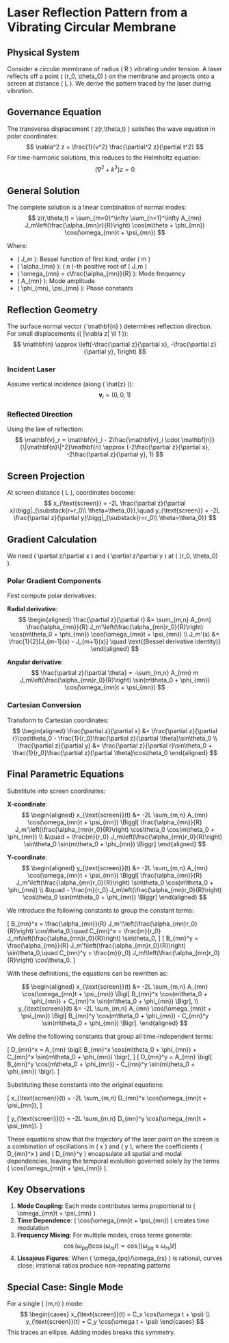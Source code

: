 # Laser Reflection Pattern from a Vibrating Circular Membrane

## Physical System
Consider a circular membrane of radius \( R \) vibrating under tension. A laser reflects off a point \( (r_0, \theta_0) \) on the membrane and projects onto a screen at distance \( L \). We derive the pattern traced by the laser during vibration.

## Governance Equation
The transverse displacement \( z(r,\theta,t) \) satisfies the wave equation in polar coordinates:
$$
\nabla^2 z = \frac{1}{v^2} \frac{\partial^2 z}{\partial t^2}
$$
For time-harmonic solutions, this reduces to the Helmholtz equation:
$$
\left(\nabla^2 + k^2\right) z = 0
$$

## General Solution
The complete solution is a linear combination of normal modes:
$$
z(r,\theta,t) = \sum_{m=0}^\infty \sum_{n=1}^\infty A_{mn} J_m\left(\frac{\alpha_{mn}r}{R}\right) \cos(m\theta + \phi_{mn}) \cos(\omega_{mn}t + \psi_{mn})
$$

Where:
- \( J_m \): Bessel function of first kind, order \( m \)
- \( \alpha_{mn} \): \( n \)-th positive root of \( J_m \)
- \( \omega_{mn} = c\frac{\alpha_{mn}}{R} \): Mode frequency
- \( A_{mn} \): Mode amplitude
- \( \phi_{mn}, \psi_{mn} \): Phase constants

## Reflection Geometry
The surface normal vector \( \mathbf{n} \) determines reflection direction. For small displacements (\( |\nabla z| \ll 1 \)):
$$
\mathbf{n} \approx \left(-\frac{\partial z}{\partial x}, -\frac{\partial z}{\partial y}, 1\right)
$$

### Incident Laser
Assume vertical incidence (along \( \hat{z} \)):
$$
\mathbf{v}_i = (0,0,1)
$$

### Reflected Direction
Using the law of reflection:
$$
\mathbf{v}_r = \mathbf{v}_i - 2\frac{\mathbf{v}_i \cdot \mathbf{n}}{\|\mathbf{n}\|^2}\mathbf{n} \approx (-2\frac{\partial z}{\partial x}, -2\frac{\partial z}{\partial y}, 1)
$$

## Screen Projection
At screen distance \( L \), coordinates become:
$$
x_{\text{screen}} = -2L \frac{\partial z}{\partial x}\bigg|_{\substack{r=r_0\\ \theta=\theta_0}},\quad y_{\text{screen}} = -2L \frac{\partial z}{\partial y}\bigg|_{\substack{r=r_0\\ \theta=\theta_0}}
$$

## Gradient Calculation
We need \( \partial z/\partial x \) and \( \partial z/\partial y \) at \( (r_0, \theta_0) \).

### Polar Gradient Components
First compute polar derivatives:

**Radial derivative**:
$$
\begin{aligned}
\frac{\partial z}{\partial r} &= \sum_{m,n} A_{mn} \frac{\alpha_{mn}}{R} J_m'\left(\frac{\alpha_{mn}r_0}{R}\right) \cos(m\theta_0 + \phi_{mn}) \cos(\omega_{mn}t + \psi_{mn}) \\
J_m'(x) &= \frac{1}{2}[J_{m-1}(x) - J_{m+1}(x)] \quad \text{(Bessel derivative identity)}
\end{aligned}
$$

**Angular derivative**:
$$
\frac{\partial z}{\partial \theta} = -\sum_{m,n} A_{mn} m J_m\left(\frac{\alpha_{mn}r_0}{R}\right) \sin(m\theta_0 + \phi_{mn}) \cos(\omega_{mn}t + \psi_{mn})
$$

### Cartesian Conversion
Transform to Cartesian coordinates:
$$
\begin{aligned}
\frac{\partial z}{\partial x} &= \frac{\partial z}{\partial r}\cos\theta_0 - \frac{1}{r_0}\frac{\partial z}{\partial \theta}\sin\theta_0 \\
\frac{\partial z}{\partial y} &= \frac{\partial z}{\partial r}\sin\theta_0 + \frac{1}{r_0}\frac{\partial z}{\partial \theta}\cos\theta_0
\end{aligned}
$$

## Final Parametric Equations
Substitute into screen coordinates:

**X-coordinate**:
$$
\begin{aligned}
x_{\text{screen}}(t) &= -2L \sum_{m,n} A_{mn} \cos(\omega_{mn}t + \psi_{mn}) \Biggl[ \frac{\alpha_{mn}}{R} J_m'\left(\frac{\alpha_{mn}r_0}{R}\right) \cos\theta_0 \cos(m\theta_0 + \phi_{mn}) \\
&\quad + \frac{m}{r_0} J_m\left(\frac{\alpha_{mn}r_0}{R}\right) \sin\theta_0 \sin(m\theta_0 + \phi_{mn}) \Biggr]
\end{aligned}
$$

**Y-coordinate**:
$$
\begin{aligned}
y_{\text{screen}}(t) &= -2L \sum_{m,n} A_{mn} \cos(\omega_{mn}t + \psi_{mn}) \Biggl[ \frac{\alpha_{mn}}{R} J_m'\left(\frac{\alpha_{mn}r_0}{R}\right) \sin\theta_0 \cos(m\theta_0 + \phi_{mn}) \\
&\quad - \frac{m}{r_0} J_m\left(\frac{\alpha_{mn}r_0}{R}\right) \cos\theta_0 \sin(m\theta_0 + \phi_{mn}) \Biggr]
\end{aligned}
$$

We introduce the following constants to group the constant terms:

\[
B_{mn}^x = \frac{\alpha_{mn}}{R} J_m'\!\left(\frac{\alpha_{mn}r_0}{R}\right) \cos\theta_0,\quad
C_{mn}^x = \frac{m}{r_0} J_m\!\left(\frac{\alpha_{mn}r_0}{R}\right) \sin\theta_0,
\]
\[
B_{mn}^y = \frac{\alpha_{mn}}{R} J_m'\!\left(\frac{\alpha_{mn}r_0}{R}\right) \sin\theta_0,\quad
C_{mn}^y = \frac{m}{r_0} J_m\!\left(\frac{\alpha_{mn}r_0}{R}\right) \cos\theta_0.
\]

With these definitions, the equations can be rewritten as:

$$
\begin{aligned}
x_{\text{screen}}(t) &= -2L \sum_{m,n} A_{mn} \cos(\omega_{mn}t + \psi_{mn}) \Bigl[ B_{mn}^x \cos(m\theta_0 + \phi_{mn}) + C_{mn}^x \sin(m\theta_0 + \phi_{mn}) \Bigr], \\
y_{\text{screen}}(t) &= -2L \sum_{m,n} A_{mn} \cos(\omega_{mn}t + \psi_{mn}) \Bigl[ B_{mn}^y \cos(m\theta_0 + \phi_{mn}) - C_{mn}^y \sin(m\theta_0 + \phi_{mn}) \Bigr].
\end{aligned}
$$

We define the following constants that group all time-independent terms:

\[
D_{mn}^x = A_{mn} \bigl[ B_{mn}^x \cos(m\theta_0 + \phi_{mn}) + C_{mn}^x \sin(m\theta_0 + \phi_{mn}) \bigr],
\]
\[
D_{mn}^y = A_{mn} \bigl[ B_{mn}^y \cos(m\theta_0 + \phi_{mn}) - C_{mn}^y \sin(m\theta_0 + \phi_{mn}) \bigr].
\]

Substituting these constants into the original equations:

\[
x_{\text{screen}}(t) = -2L \sum_{m,n} D_{mn}^x \cos(\omega_{mn}t + \psi_{mn}),
\]

\[
y_{\text{screen}}(t) = -2L \sum_{m,n} D_{mn}^y \cos(\omega_{mn}t + \psi_{mn}).
\]

These equations show that the trajectory of the laser point on the screen is a combination of oscillations in \( x \) and \( y \), where the coefficients \( D_{mn}^x \) and \( D_{mn}^y \) encapsulate all spatial and modal dependencies, leaving the temporal evolution governed solely by the terms \( \cos(\omega_{mn}t + \psi_{mn}) \).

## Key Observations
1. **Mode Coupling**: Each mode contributes terms proportional to \( \omega_{mn}t + \psi_{mn} \)
2. **Time Dependence**: \( \cos(\omega_{mn}t + \psi_{mn}) \) creates time modulation
3. **Frequency Mixing**: For multiple modes, cross terms generate:
   $$
   \cos(\omega_{pq}t)\cos(\omega_{rs}t) \propto \cos[(\omega_{pq} \pm \omega_{rs})t]
   $$
4. **Lissajous Figures**: When \( \omega_{pq}/\omega_{rs} \) is rational, curves close; irrational ratios produce non-repeating patterns

## Special Case: Single Mode
For a single \( (m,n) \) mode:
$$
\begin{cases}
x_{\text{screen}}(t) = C_x \cos(\omega t + \psi) \\
y_{\text{screen}}(t) = C_y \cos(\omega t + \psi)
\end{cases}
$$
This traces an ellipse. Adding modes breaks this symmetry.
